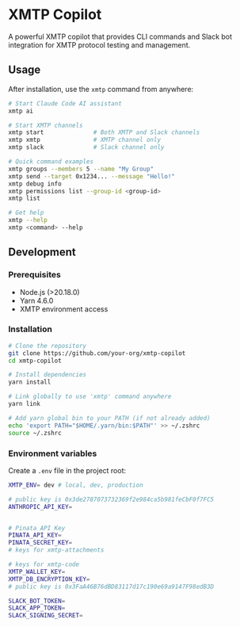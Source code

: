 # XMTP Copilot

A powerful XMTP copilot that provides CLI commands and Slack bot integration for XMTP protocol testing and management.

## Usage

After installation, use the `xmtp` command from anywhere:

```bash
# Start Claude Code AI assistant
xmtp ai

# Start XMTP channels
xmtp start              # Both XMTP and Slack channels
xmtp xmtp               # XMTP channel only
xmtp slack              # Slack channel only

# Quick command examples
xmtp groups --members 5 --name "My Group"
xmtp send --target 0x1234... --message "Hello!"
xmtp debug info
xmtp permissions list --group-id <group-id>
xmtp list

# Get help
xmtp --help
xmtp <command> --help
```

## Development

### Prerequisites

- Node.js (>20.18.0)
- Yarn 4.6.0
- XMTP environment access

### Installation

```bash
# Clone the repository
git clone https://github.com/your-org/xmtp-copilot
cd xmtp-copilot

# Install dependencies
yarn install

# Link globally to use 'xmtp' command anywhere
yarn link

# Add yarn global bin to your PATH (if not already added)
echo 'export PATH="$HOME/.yarn/bin:$PATH"' >> ~/.zshrc
source ~/.zshrc
```

### Environment variables

Create a `.env` file in the project root:

```bash
XMTP_ENV= dev # local, dev, production

# public key is 0x3de2787073732369f2e984ca5b981feCbF0f7FC5
ANTHROPIC_API_KEY=


# Pinata API Key
PINATA_API_KEY=
PINATA_SECRET_KEY=
# keys for xmtp-attachments

# keys for xmtp-code
XMTP_WALLET_KEY=
XMTP_DB_ENCRYPTION_KEY=
# public key is 0x3FaA46B76dBD83117d17c190e69a9147F98edB3D

SLACK_BOT_TOKEN=
SLACK_APP_TOKEN=
SLACK_SIGNING_SECRET=
```

